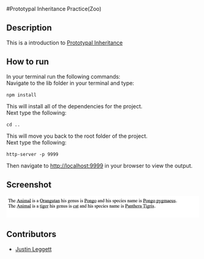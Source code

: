 #Prototypal Inheritance Practice(Zoo)



## Description
This is a introduction to [Prototypal Inheritance](https://developer.mozilla.org/en-US/docs/Web/JavaScript/Inheritance_and_the_prototype_chain)


## How to run
In your terminal run the following commands:
<br />
Navigate to the lib folder in your terminal and type:
```
npm install
```
This will install all of the dependencies for the project.
<br />
Next type the following:
```
cd ..
```
This will move you back to the root folder of the project.
<br />
Next type the following:
```
http-server -p 9999
```
Then navigate to [http://localhost:9999](http://localhost:9999) in your browser to view the output.

## Screenshot
![Output](img/Output.png)

## Contributors
- [Justin Leggett](https://github.com/justinal64)